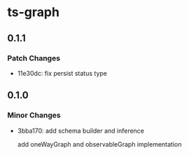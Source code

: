# ts-graph

## 0.1.1

### Patch Changes

- 11e30dc: fix persist status type

## 0.1.0

### Minor Changes

- 3bba170: add schema builder and inference

  add oneWayGraph and observableGraph implementation
